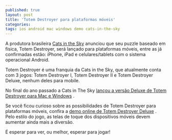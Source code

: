 ```yaml
---
published: true
layout: post
title: 'Totem Destroyer para plataformas móveis'
categories: 
tags: ios android mac windows demo cats-in-the-sky
---
```

A produtora brasileira <a href="http://www.catsinthesky.com.br/" target="_blank">Cats in the Sky</a>
 anunciou que seu puzzle baseado em f&#237;sica, Totem Destroyer, ser&#225; lan&#231;ado para plataformas m&#243;veis, entre as j&#225; confirmadas est&#227;o: iPhone, iPad e celulares/tablets com o sistema operacional Android.

Totem Destroyer &#233; uma franquia da Cats in the Sky, que atualmente conta com 3 jogos: Totem Destroyer I, Totem Destroyer II e Totem Destroyer Deluxe, nenhum deles para mobile.
 
No final do ano passado a Cats in The Sky <a href="http://jogosdaqui.blog.uol.com.br/arch2010-12-19_2010-12-25.html#2010_12-22_09_52_58-154784552-0" target="_self">lan&#231;ou a vers&#227;o Deluxe de Totem Destroyer para Mac e Windows</a>
.
 
Se voc&#234; ficou curioso sobre as possibilidades de Totem Destroyer para plataformas m&#243;veis, confira a <a href="http://www.catsinthesky.com/games/totem-destroyer-deluxe-demo" target="_blank">demo online de Totem Destroyer Deluxe</a>
. Pelo estilo do jogo, as telas de toque dos dispositivos m&#243;veis devem aumentar ainda mais a divers&#227;o.
 
&#201; esperar para ver, ou melhor, esperar para jogar!
